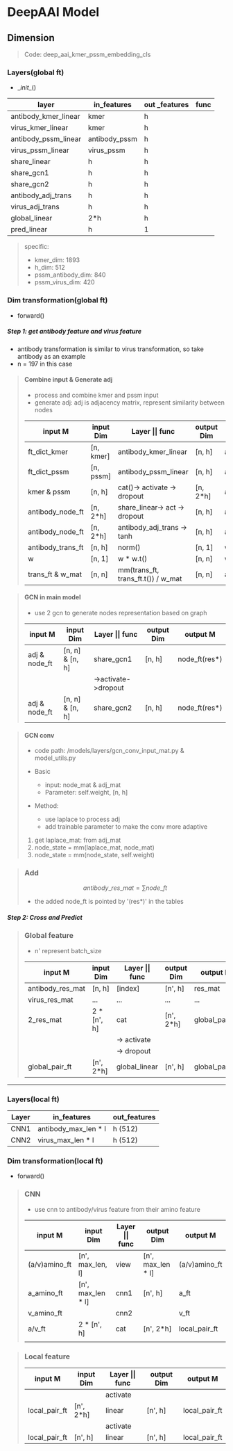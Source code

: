 # DeepAAI Model

## Dimension

> Code: deep_aai_kmer_pssm_embedding_cls

### Layers(global ft)

* \__init__()

| layer                | in_features   | out _features | func |
| -------------------- | ------------- | ------------- | ---- |
| antibody_kmer_linear | kmer          | h             |      |
| virus_kmer_linear    | kmer          | h             |      |
| antibody_pssm_linear | antibody_pssm | h             |      |
| virus_pssm_linear    | virus_pssm    | h             |      |
| share_linear         | h             | h             |      |
| share_gcn1           | h             | h             |      |
| share_gcn2           | h             | h             |      |
| antibody_adj_trans   | h             | h             |      |
| virus_adj_trans      | h             | h             |      |
| global_linear        | 2*h           | h             |      |
| pred_linear          | h             | 1             |      |

> specific:
>
> * kmer_dim:  1893
> * h_dim:  512
> * pssm_antibody_dim:  840
> * pssm_virus_dim:  420

### Dim transformation(global ft)

* forward()

##### Step 1: get antibody feature and virus feature

* antibody transformation is similar to virus transformation, so take antibody as an example
* n = 197 in this case

> #### Combine input & Generate adj
> * process and combine kmer and pssm input
> * generate adj: adj is adjacency matrix, represent similarity between nodes
> 
> | input M           | input Dim | Layer \|\| func                    | output Dim | output M              |
> | ----------------- | --------- | ---------------------------------- | ---------- | --------------------- |
> | ft_dict_kmer      | [n, kmer] | antibody_kmer_linear               | [n, h]     | antibody_node_kmer_ft |
> | ft_dict_pssm      | [n, pssm] | antibody_pssm_linear               | [n, h]     | antibody_node_pssm_ft |
> | kmer & pssm       | [n, h]    | cat()-> activate -> dropout        | [n, 2*h]   | antibody_node_ft      |
> |antibody_node_ft | [n, 2*h] | share_linear-> act -> dropout | [n, h] | antibody_node_ft(res*) |
> | antibody_node_ft  | [n, 2*h]  | antibody_adj_trans -> tanh         | [n, h]     | antibody_trans_ft     |
> | antibody_trans_ft | [n, h]    | norm()                             | [n, 1]     | w                     |
> | w                 | [n, 1]    | w * w.t()                          | [n, n]     | w_mat                 |
> | trans_ft & w_mat  | [n, n]    | mm(trans_ft, trans_ft.t()) / w_mat | [n, n]     | antibody_adj          |
>

> #### GCN in main model
>
> * use 2 gcn to generate nodes representation based on graph
>
> | input M       | input Dim       | Layer \|\| func     | output Dim | output M      |
> | ------------- | --------------- | ------------------- | ---------- | ------------- |
> | adj & node_ft | [n, n] & [n, h] | share_gcn1          | [n, h]     | node_ft(res*) |
> |               |                 | ->activate->dropout |            |               |
> | adj & node_ft | [n, n] & [n, h] | share_gcn2          | [n, h]     | node_ft(res*) |
> 

> #### GCN conv
>
> * code path: /models/layers/gcn_conv_input_mat.py & model_utils.py
>* Basic
>   * input: node_mat & adj_mat
>   * Parameter: self.weight, [n, h]
> 
> * Method: 
>   * use laplace to process adj
>   * add trainable parameter to make the conv more adaptive
>
> 
>1. get laplace_mat: from adj_mat
> 2. node_state = mm(laplace_mat, node_mat)
>3. node_state = mm(node_state, self.weight)

> ### Add
>
> $$
> antibody\_res\_mat =\sum node\_ft
> $$
>
> * the added node_ft is pointed by '(res*)' in the tables

##### Step 2:  Cross and Predict

> ### Global feature
>
> * n' represent batch_size
>
> | input M          | input Dim   | Layer \|\| func | output Dim | output M       |
> | ---------------- | ----------- | --------------- | ---------- | -------------- |
> | antibody_res_mat | [n, h]      | [index]         | [n', h]    | res_mat        |
> | virus_res_mat    | ...         | ...             | ...        | ...            |
> | 2_res_mat        | 2 * [n', h] | cat             | [n', 2*h]  | global_pair_ft |
> |                  |             | -> activate     |            |                |
> |                  |             | -> dropout      |            |                |
> | global_pair_ft   | [n', 2*h]   | global_linear   | [n', h]    | global_pair_ft |

****



### Layers(local ft)

| Layer | in_features          | out_features |
| ----- | -------------------- | ------------ |
| CNN1  | antibody_max_len * l | h (512)      |
| CNN2  | virus_max_len * l    | h (512)      |



### Dim transformation(local ft)

* forward()

> ### CNN
>
> * use cnn to antibody/virus feature from their amino feature
>
> | input M       | input Dim         | Layer \|\| func | output Dim        | output M      |
> | ------------- | ----------------- | --------------- | ----------------- | ------------- |
> | (a/v)amino_ft | [n', max_len, l]  | view            | [n', max_len * l] | (a/v)amino_ft |
> | a_amino_ft    | [n', max_len * l] | cnn1            | [n', h]           | a_ft          |
> | v_amino_ft    |                   | cnn2            |                   | v_ft          |
> | a/v_ft        | 2 * [n', h]       | cat             | [n', 2*h]         | local_pair_ft |
> |               |                   |                 |                   |               |
>

>
> ### Local feature
> | input M       | input Dim | Layer \|\| func | output Dim | output M      |
> | ------------- | --------- | --------------- | ---------- | ------------- |
> |               |           | activate        |            |               |
> | local_pair_ft | [n', 2*h] | linear          | [n', h]    | local_pair_ft |
> |               |           | activate        |            |               |
> | local_pair_ft | [n', h]   | linear          | [n', h]    | local_pair_ft |